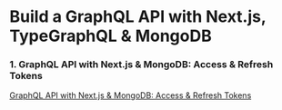 # Build a GraphQL API with Next.js, TypeGraphQL & MongoDB

### 1. GraphQL API with Next.js & MongoDB: Access & Refresh Tokens

[GraphQL API with Next.js & MongoDB: Access & Refresh Tokens](https://codevoweb.com/graphql-api-next-mongodb-access-and-refresh-tokens)
